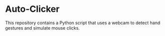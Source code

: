 # Auto-Clicker
This repository contains a Python script that uses a webcam to detect hand gestures and simulate mouse clicks.
